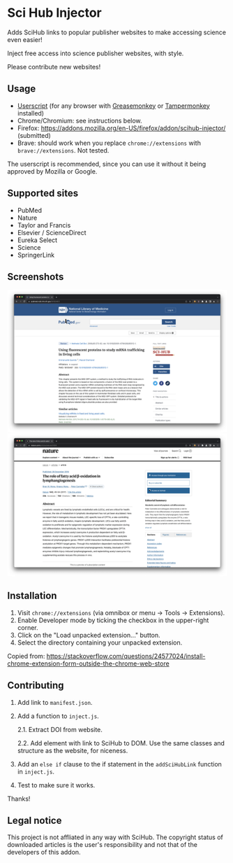 # Sci Hub Injector

Adds SciHub links to popular publisher websites to make accessing science even easier!

Inject free access into science publisher websites, with style.

Please contribute new websites!

## Usage

* [Userscript](https://github.com/justjosias/sci-hub-injector/raw/main/sci-hub-inject.user.js) (for any browser with [Greasemonkey](https://addons.mozilla.org/en-US/firefox/addon/greasemonkey/) or [Tampermonkey](https://www.tampermonkey.net/) installed)
* Chrome/Chromium: see instructions below.
* Firefox: https://addons.mozilla.org/en-US/firefox/addon/scihub-injector/ (submitted)
* Brave: should work when you replace `chrome://extensions` with `brave://extensions`. Not tested.

The userscript is recommended, since you can use it without it being approved by Mozilla or Google.

## Supported sites

- PubMed
- Nature
- Taylor and Francis
- Elsevier / ScienceDirect
- Eureka Select
- Science
- SpringerLink

## Screenshots

![PubMed Screenshot](.github/pubmed.png)
![Nature Screenshot](.github/nature.png)

## Installation

1. Visit `chrome://extensions` (via omnibox or menu -> Tools -> Extensions).
2. Enable Developer mode by ticking the checkbox in the upper-right corner.
3. Click on the "Load unpacked extension..." button.
4. Select the directory containing your unpacked extension.

Copied from:
https://stackoverflow.com/questions/24577024/install-chrome-extension-form-outside-the-chrome-web-store

## Contributing

1. Add link to `manifest.json`.
2. Add a function to `inject.js`.

   2.1. Extract DOI from website.

   2.2. Add element with link to SciHub to DOM. Use the same classes and structure as the website, for niceness.

3. Add an `else if` clause to the if statement in the `addSciHubLink` function in `inject.js`.
4. Test to make sure it works.

Thanks!

## Legal notice

This project is not affliated in any way with SciHub. The copyright status of downloaded articles is the user's responsibility and not that of the developers of this addon.
